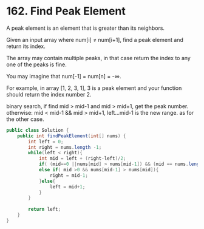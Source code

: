 # 162. Find Peak Element 

A peak element is an element that is greater than its neighbors.

Given an input array where num[i] ≠ num[i+1], find a peak element and return its index.

The array may contain multiple peaks, in that case return the index to any one of the peaks is fine.

You may imagine that num[-1] = num[n] = -∞.

For example, in array [1, 2, 3, 1], 3 is a peak element and your function should return the index number 2.

binary search,  if find mid > mid-1 and mid > mid+1, get the peak number. otherwise:
mid < mid-1 && mid > mid+1,  left...mid-1 is the new range.
as for the other case.

```java
public class Solution {
    public int findPeakElement(int[] nums) {
        int left = 0;
        int right = nums.length -1;
        while(left < right){
            int mid = left + (right-left)/2;
            if( (mid==0 ||nums[mid] > nums[mid-1]) && (mid == nums.length-1 || nums[mid] > nums[mid+1])) return mid;
            else if( mid >0 && nums[mid-1] > nums[mid]){
                right = mid-1;
            }else{
                left = mid+1;
            }
        }
        
        return left;
    }
}
```
